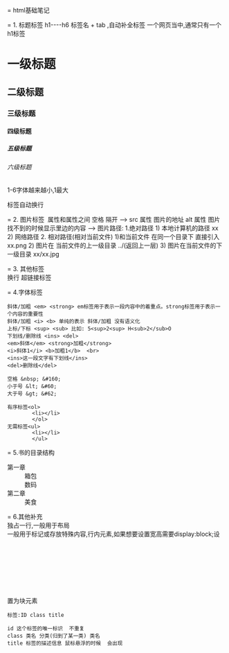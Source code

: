 = 	html基础笔记


= 	1. 标题标签
		h1----h6
		标签名 + tab ,自动补全标签
		一个网页当中,通常只有一个h1标签
		<h1>一级标题</h1>
		<h2>二级标题</h2>
		<h3>三级标题</h3>
		<h4>四级标题</h4>
		<h5>五级标题</h5>
		<h6>六级标题</h6>
		1-6字体越来越小,1最大
		<p>标签自动换行</p>

= 2. 图片标签
    	 <img src="" alt="">
 		属性和属性之间 空格 隔开 -->
 		src 属性  图片的地址
		 alt 属性  图片找不到的时候显示里边的内容 -->
		图片路径: 1.绝对路径
		1) 本地计算机的路径 xx
		2) 网络路径
		2. 相对路径(相对当前文件)
		1)和当前文件 在同一个目录下  直接引入 xx.png
		2) 图片在 当前文件的上一级目录  ../(返回上一层)
		3) 图片在当前文件的下一级目录  xx/xx.jpg


= 3. 其他标签
		<br>换行
		<a href="#" target="_blank"></a>超链接标签
		<!-- target属性
		_blank 新窗口
		_self  当前窗口(默认) -->

= 4.字体标签
	
	斜体/加粗 <em> <strong> em标签用于表示一段内容中的着重点。strong标签用于表示一个内容的重要性
	斜体/加粗 <i> <b> 单纯的表示 斜体/加粗 没有语义化
	上标/下标 <sup> <sub> 比如: 5<sup>2<sup> H<sub>2</sub>O
	下划线/删除线 <ins> <del>
	<em>斜体</em>	<strong>加粗</strong>
	<i>斜体1</i> <b>加粗1</b>  <br>	
	<ins>这一段文字有下划线</ins>
	<del>删除线</del>

	空格 &nbsp; &#160;
	小于号 &lt; &#60;
	大于号 &gt; &#62;

	有序标签<ol>
			<li></li>
			</ol>
	无需标签<ul>
			<li></li>
			</ul>


= 5.书的目录结构
	<dl>
		<dt>第一章</dt>
			<dd>箱包</dd>
			<dd>数码</dd>
		<dt>第二章</dt>
			<dd>美食</dd>
	</dl>
= 6.其他补充
	<div>独占一行,一般用于布局</div>
	<span>一般用于标记或存放特殊内容,行内元素,如果想要设置宽高需要display:block;设置为块元素</span>
	<iframe src="" frameborder="0">内联框架 不常用</iframe>

	标签:ID class title

	id 这个标签的唯一标识  不重复
	class 类名 分类(归到了某一类) 类名 
	title 标签的描述信息 鼠标悬浮的时候  会出现
